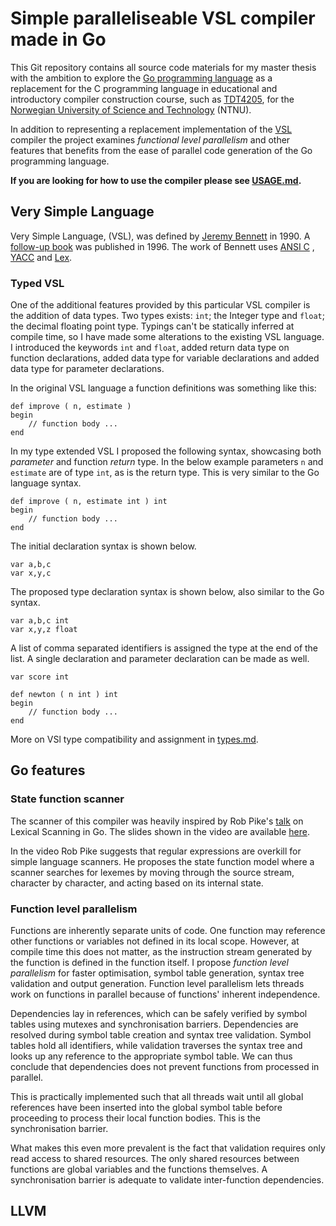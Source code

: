 # Simple paralleliseable VSL compiler made in Go

This Git repository contains all source code materials for my master thesis with the ambition to explore
the [Go programming language](https://go.dev/)
as a replacement for the C programming language in educational and introductory compiler construction course, such
as [TDT4205](https://www.ntnu.edu/studies/courses/TDT4205), for
the [Norwegian University of Science and Technology](https://www.ntnu.no) (NTNU).

In addition to representing a replacement implementation of
the [VSL](http://www.jeremybennett.com/publications/index.html)
compiler the project examines *functional level parallelism* and other features that benefits from the ease of parallel
code generation of the Go programming language.

**If you are looking for how to use the compiler please see
[USAGE.md](USAGE.md).**

## Very Simple Language

Very Simple Language, (VSL), was defined by [Jeremy Bennett](http://www.jeremybennett.com/publications/index.html)
in 1990. A [follow-up book](https://isbnsearch.org/isbn/9780077092214)
was published in 1996. The work of Bennett uses [ANSI C](https://en.wikipedia.org/wiki/ANSI_C)
, [YACC](https://en.wikipedia.org/wiki/Yacc)
and [Lex](https://en.wikipedia.org/wiki/Lex_(software)).

### Typed VSL

One of the additional features provided by this particular VSL compiler is the addition of data types. Two types
exists: `int`; the Integer type and `float`; the decimal floating point type. Typings can't be statically inferred at
compile time, so I have made some alterations to the existing VSL language. I introduced the keywords `int` and `float`,
added return data type on function declarations, added data type for variable declarations and added data type for
parameter declarations.

In the original VSL language a function definitions was something like this:

```VSL
def improve ( n, estimate )
begin
    // function body ...
end
```

In my type extended VSL I proposed the following syntax, showcasing both *parameter*
and function *return* type. In the below example parameters `n` and `estimate` are of type `int`, as is the return type.
This is very similar to the Go language syntax.

```VSL
def improve ( n, estimate int ) int
begin
    // function body ...
end
```

The initial declaration syntax is shown below.

```VSL
var a,b,c
var x,y,c
```

The proposed type declaration syntax is shown below, also similar to the Go syntax.

```VSL
var a,b,c int
var x,y,z float
```

A list of comma separated identifiers is assigned the type at the end of the list. A single declaration and parameter
declaration can be made as well.

```VSL
var score int
```

```VSL
def newton ( n int ) int
begin
    // function body ...
end
```

More on VSl type compatibility and assignment in [types.md](types.md).

## Go features

### State function scanner

The scanner of this compiler was heavily inspired by Rob Pike's
[talk](https://www.youtube.com/watch?v=HxaD_trXwRE) on Lexical Scanning in Go. The slides shown in the video are
available [here](https://talks.golang.org/2011/lex.slide#1).

In the video Rob Pike suggests that regular expressions are overkill for simple language scanners. He proposes the state
function model where a scanner searches for lexemes by moving through the source stream, character by character, and acting
based on its internal state.

### Function level parallelism

Functions are inherently separate units of code. One function may reference other functions or variables not defined in
its local scope. However, at compile time this does not matter, as the instruction stream generated by the function is
defined in the function itself. I propose *function level parallelism* for faster optimisation, symbol table generation,
syntax tree validation and output generation. Function level parallelism lets threads work on functions in parallel
because of functions' inherent independence.

Dependencies lay in references, which can be safely verified by symbol tables using mutexes and synchronisation
barriers. Dependencies are resolved during symbol table creation and syntax tree validation. Symbol tables hold all
identifiers, while validation traverses the syntax tree and looks up any reference to the appropriate symbol table. We
can thus conclude that dependencies does not prevent functions from processed in parallel.

This is practically implemented such that all threads wait until all global references have been inserted into the
global symbol table before proceeding to process their local function bodies. This is the synchronisation barrier.

What makes this even more prevalent is the fact that validation requires only read access to shared resources. The only
shared resources between functions are global variables and the functions themselves. A synchronisation barrier is
adequate to validate inter-function dependencies.

## LLVM